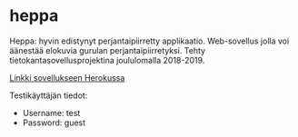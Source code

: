 # heppa
Heppa: hyvin edistynyt perjantaipiirretty applikaatio. Web-sovellus jolla voi äänestää elokuvia gurulan perjantaipiirretyksi. Tehty tietokantasovellusprojektina joululomalla 2018-2019.

[Linkki sovellukseen Herokussa](http://heppa.herokuapp.com/)

Testikäyttäjän tiedot:
* Username: test
* Password: guest